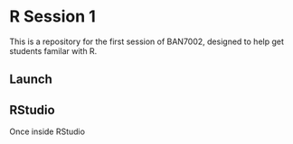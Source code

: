 # R Session 1

This is a repository for the first session of BAN7002, designed to help get students familar with R. 

## Launch 


## RStudio

Once inside RStudio 


